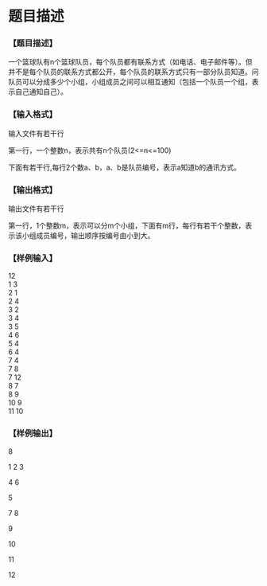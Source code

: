 # 题目描述


<h3>
【题目描述】
</h3>
<p>
一个篮球队有n个篮球队员，每个队员都有联系方式（如电话、电子邮件等）。但并不是每个队员的联系方式都公开，每个队员的联系方式只有一部分队员知道。问队员可以分成多少个小组，小组成员之间可以相互通知（包括一个队员一个组，表示自己通知自己）。
</p>
<h3>
【输入格式】
</h3>
<p>
输入文件有若干行
</p>
<p>
第一行，一个整数n，表示共有n个队员(2&lt;=n&lt;=100)
</p>
<p>
下面有若干行,每行2个数a、b，a、b是队员编号，表示a知道b的通讯方式。
</p>
<h3>
【输出格式】
</h3>
<p>
输出文件有若干行
</p>
<p>
第一行，1个整数m，表示可以分m个小组，下面有m行，每行有若干个整数，表示该小组成员编号，输出顺序按编号由小到大。
</p>
<h3>
【样例输入】
</h3>
12<br/>
1 3<br/>
2 1<br/>
2 4<br/>
3 2<br/>
3 4<br/>
3 5<br/>
4 6 <br/>
5 4<br/>
6 4<br/>
7 4<br/>
7 8<br/>
7 12<br/>
8 7<br/>
8 9<br/>
10 9<br/>
11 10
<h3>
【样例输出】
</h3>
<p>
8
</p>
<p>
1 2 3
</p>
<p>
4 6
</p>
<p>
5
</p>
<p>
7 8
</p>
<p>
9
</p>
<p>
10
</p>
<p>
11
</p>
<p>
12
</p>

